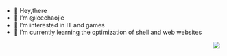 - 👋 Hey,there
- 👻 I’m @leechaojie
- 👀 I’m interested in IT and games
- 🌱 I’m currently learning the optimization of shell and web websites

<img align="right" src="https://github-readme-stats.vercel.app/api?username=leechaojie&show_icons=true">

<!---
leechaojie/leechaojie is a ✨ special ✨ repository because its `README.md` (this file) appears on your GitHub profile.
You can click the Preview link to take a look at your changes.
--->
